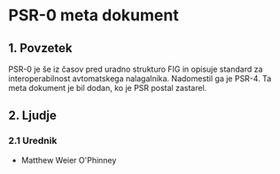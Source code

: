 # PSR-0 meta dokument

## 1. Povzetek

PSR-0 je še iz časov pred uradno strukturo FIG in opisuje standard za
interoperabilnost avtomatskega nalagalnika. Nadomestil ga je PSR-4. Ta meta
dokument je bil dodan, ko je PSR postal zastarel.

## 2. Ljudje

### 2.1 Urednik

* Matthew Weier O'Phinney
